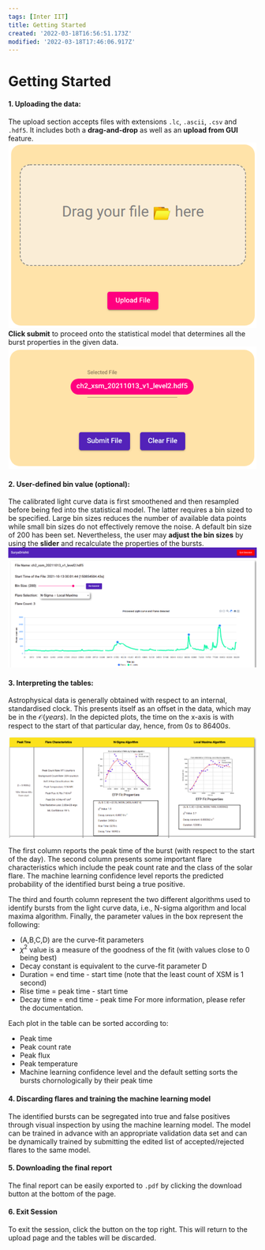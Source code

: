 ```yaml
---
tags: [Inter IIT]
title: Getting Started
created: '2022-03-18T16:56:51.173Z'
modified: '2022-03-18T17:46:06.917Z'
---
```


# Getting Started

#### 1. Uploading the data:
The upload section accepts files with extensions `.lc`, `.ascii`, `.csv` and `.hdf5`. It includes both a **drag-and-drop** as well as an **upload from GUI** feature. 
![upload](./screenshots/upload.png)
**Click submit** to proceed onto the statistical model that determines all the burst properties in the given data.
![submit](./screenshots/submit.png)

#### 2. User-defined bin value (optional):
The calibrated light curve data is first smoothened and then resampled before being fed into the statistical model. The latter requires a bin sized to be specified. Large bin sizes reduces the number of available data points while small bin sizes do not effectively remove the noise. A default bin size of 200 has been set. Nevertheless, the user may **adjust the bin sizes** by using the **slider** and recalculate the properties of the bursts.
![plot](./screenshots/plot.png)

#### 3. Interpreting the tables:
Astrophysical data is generally obtained with respect to an internal, standardised clock. This presents itself as an offset in the data, which may be in the $\mathcal O(years)$. In the depicted plots, the time on the x-axis is with respect to the start of that particular day, hence, from $0s$ to $86400s$. 

![table](./screenshots/table.png)

The first column reports the peak time of the burst (with respect to the start of the day). The second column presents some important flare characteristics which include the peak count rate and the class of the solar flare. The machine learning confidence level reports the predicted probability of the identified burst being a true positive. 

The third and fourth column represent the two different algorithms used to identify bursts from the light curve data, i.e., N-sigma algorithm and local maxima algorithm. Finally, the parameter values in the box represent the following:
- (A,B,C,D) are the curve-fit parameters
- $\chi^2$ value is a measure of the goodness of the fit (with values close to 0 being best)
- Decay constant is equivalent to the curve-fit parameter D
- Duration = end time - start time (note that the least count of XSM is 1 second)
- Rise time = peak time - start time
- Decay time = end time - peak time
For more information, please refer the documentation.

Each plot in the table can be sorted according to:
- Peak time
- Peak count rate
- Peak flux
- Peak temperature
- Machine learning confidence level
and the default setting sorts the bursts chornologically by their peak time

#### 4. Discarding flares and training the machine learning model

The identified bursts can be segregated into true and false positives through visual inspection by using the machine learning model. The model can be trained in advance with an appropriate validation data set and can be dynamically trained by submitting the edited list of accepted/rejected flares to the same model.

#### 5. Downloading the final report

The final report can be easily exported to `.pdf` by clicking the download button at the bottom of the page. 

#### 6. Exit Session

To exit the session, click the button on the top right. This will return to the upload page and the tables will be discarded.
